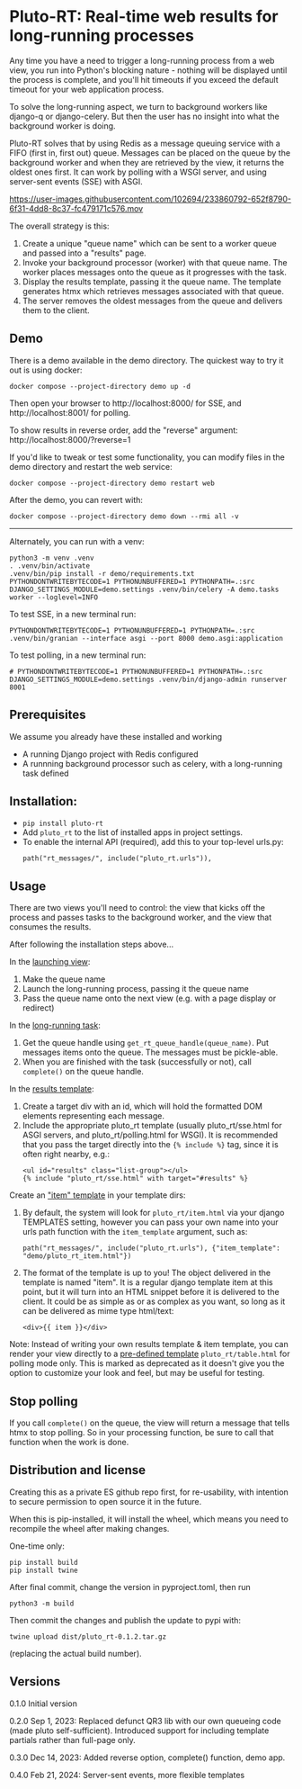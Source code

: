 # Pluto-RT: Real-time web results for long-running processes

Any time you have a need to trigger a long-running process from a web view, you run into Python's
blocking nature - nothing will be displayed until the process is complete, and you'll hit timeouts
if you exceed the default timeout for your web application process.

To solve the long-running aspect, we turn to background workers like django-q or django-celery. But
then the user has no insight into what the background worker is doing.

Pluto-RT solves that by using Redis as a message queuing service with a FIFO (first in, first out)
queue. Messages can be placed on the queue by the background worker and when they are retrieved by
the view, it returns the oldest ones first. It can work by polling with a WSGI server, and using server-sent events (SSE) with ASGI.

https://user-images.githubusercontent.com/102694/233860792-652f8790-6f31-4dd8-8c37-fc479171c576.mov

The overall strategy is this:

1. Create a unique "queue name" which can be sent to a worker queue and passed into a "results" page.
1. Invoke your background processor (worker) with that queue name. The worker places messages onto the queue as it progresses with the task.
1. Display the results template, passing it the queue name. The template generates htmx which retrieves messages associated with that queue.
1. The server removes the oldest messages from the queue and delivers them to the client.

## Demo

There is a demo available in the demo directory. The quickest way to try it out is using docker:
```
docker compose --project-directory demo up -d
```

Then open your browser to http://localhost:8000/ for SSE, and http://localhost:8001/ for polling.

To show results in reverse order, add the "reverse" argument: http://localhost:8000/?reverse=1

If you'd like to tweak or test some functionality, you can modify files in the demo directory and restart the web service:
```
docker compose --project-directory demo restart web
```

After the demo, you can revert with:
```
docker compose --project-directory demo down --rmi all -v
```

---

Alternately, you can run with a venv:
```
python3 -m venv .venv
. .venv/bin/activate
.venv/bin/pip install -r demo/requirements.txt
PYTHONDONTWRITEBYTECODE=1 PYTHONUNBUFFERED=1 PYTHONPATH=.:src DJANGO_SETTINGS_MODULE=demo.settings .venv/bin/celery -A demo.tasks worker --loglevel=INFO
```

To test SSE, in a new terminal run:
```
PYTHONDONTWRITEBYTECODE=1 PYTHONUNBUFFERED=1 PYTHONPATH=.:src .venv/bin/granian --interface asgi --port 8000 demo.asgi:application
```

To test polling, in a new terminal run:
```
# PYTHONDONTWRITEBYTECODE=1 PYTHONUNBUFFERED=1 PYTHONPATH=.:src DJANGO_SETTINGS_MODULE=demo.settings .venv/bin/django-admin runserver 8001
```

## Prerequisites

We assume you already have these installed and working

- A running Django project with Redis configured
- A runnning background processor such as celery, with a long-running task defined

## Installation:

- `pip install pluto-rt`
- Add `pluto_rt` to the list of installed apps in project settings.
- To enable the internal API (required), add this to your top-level urls.py:
    ```
    path("rt_messages/", include("pluto_rt.urls")),
    ```

## Usage

There are two views you'll need to control: the view that kicks off the process
and passes tasks to the background worker, and the view that consumes the results.

After following the installation steps above...

In the [launching view](demo/views.py):
1. Make the queue name
1. Launch the long-running process, passing it the queue name
1. Pass the queue name onto the next view (e.g. with a page display or redirect)

In the [long-running task](demo/tasks.py):
1. Get the queue handle using `get_rt_queue_handle(queue_name)`. Put messages items onto the queue. The messages must be pickle-able.
2. When you are finished with the task (successfully or not), call `complete()` on the queue handle.

In the [results template](demo/templates/demo/demo.html):
1. Create a target div with an id, which will hold the formatted DOM elements representing each message.
1. Include the appropriate pluto_rt template (usually pluto_rt/sse.html for ASGI servers, and pluto_rt/polling.html for WSGI). It is recommended that you pass the target directly into the `{% include %}` tag, since it is often right nearby, e.g.:
    ```
    <ul id="results" class="list-group"></ul>
    {% include "pluto_rt/sse.html" with target="#results" %}
    ```

Create an ["item" template](demo/templates/demo/pluto_rt_item.html) in your template dirs:
1. By default, the system will look for `pluto_rt/item.html` via your django TEMPLATES setting, however you can pass your own name into your urls path function with the `item_template` argument, such as:
    ```
    path("rt_messages/", include("pluto_rt.urls"), {"item_template": "demo/pluto_rt_item.html"})
    ```
1. The format of the template is up to you! The object delivered in the template is named "item". It is a regular django template item at this point, but it will turn into an HTML snippet before it is delivered to the client. It could be as simple as or as complex as you want, so long as it can be delivered as mime type html/text:
    ```
    <div>{{ item }}</div>
    ```

Note: Instead of writing your own results template & item template, you can
render your view directly to a [pre-defined template](src/pluto_rt/templates/pluto_rt/table.html) `pluto_rt/table.html` for
polling mode only. This is marked as deprecated as it doesn't give you the option to customize
your look and feel, but may be useful for testing.

## Stop polling

If you call `complete()` on the queue, the view will return a message that tells htmx to stop polling. So in your processing function, be sure
to call that function when the work is done.

## Distribution and license

Creating this as a private ES github repo first, for re-usability,
with intention to secure permission to open source it in the future.

When this is pip-installed, it will install the wheel, which means you need to recompile the wheel after making changes.

One-time only:

```
pip install build
pip install twine
```

After final commit, change the version in pyproject.toml, then run

`python3 -m build`

Then commit the changes and publish the update to pypi with:

`twine upload dist/pluto_rt-0.1.2.tar.gz`

(replacing the actual build number).

## Versions

0.1.0 Initial version

0.2.0 Sep 1, 2023: Replaced defunct QR3 lib with our own queueing code (made pluto self-sufficient).
    Introduced support for including template partials rather than full-page only.

0.3.0 Dec 14, 2023: Added reverse option, complete() function, demo app.

0.4.0 Feb 21, 2024: Server-sent events, more flexible templates
